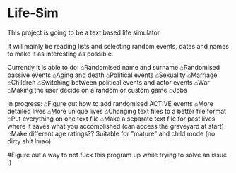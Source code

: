 # Life-Sim
This project is going to be a text based life simulator

It will mainly be reading lists and selecting random events, dates and names to make it as interesting as possible.

Currently it is able to do:
⌂Randomised name and surname
⌂Randomised passive events
⌂Aging and death
⌂Political events
⌂Sexuality
⌂Marriage
⌂Children
⌂Switching between political events and actor events
⌂War
⌂Making the user decide on a random or custom game
⌂Jobs

In progress:
⌂Figure out how to add randomised ACTIVE events
⌂More detailed lives
⌂More unique lives
⌂Changing text files to a better file format
⌂Put everything on one text file
⌂Make a separate text file for past lives where it saves what you accomplished (can access the graveyard at start)
⌂Make different age ratings?? Suitable for "mature" and child mode (no dirty shit lmao)


#Figure out a way to not fuck this program up while trying to solve an issue :)


